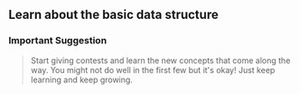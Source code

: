 ## Learn about the basic data structure
### Important Suggestion
> Start giving contests and learn the new concepts that come along the way. You might not do well in the first few but it's okay! Just keep learning and keep growing.
